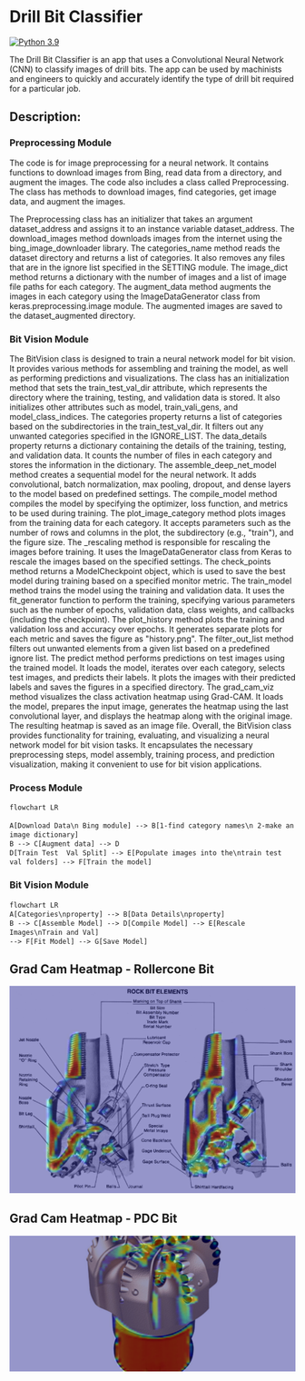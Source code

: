 # Drill Bit Classifier
[![Python 3.9](https://img.shields.io/badge/python-3.9-blue.svg)](https://www.python.org/downloads/release/python-360/)

The Drill Bit Classifier is an app that uses a Convolutional Neural Network (CNN) to 
classify images of drill bits. The app can be used by machinists and engineers to 
quickly and accurately identify the type of drill bit required for a particular job.

## Description:
### Preprocessing Module
The code is for image preprocessing for a neural network. 
It contains functions to download images from Bing, read data from a directory, 
and augment the images. The code also includes a class called Preprocessing. 
The class has methods to download images, find categories, get image data, and 
augment the images.

The Preprocessing class has an initializer that takes an argument dataset_address 
and assigns it to an instance variable dataset_address. The download_images method 
downloads images from the internet using the bing_image_downloader library. 
The categories_name method reads the dataset directory and returns a list of categories. 
It also removes any files that are in the ignore list specified in the SETTING module. 
The image_dict method returns a dictionary with the number of images and a list of image 
file paths for each category. The augment_data method augments the images in each 
category using the ImageDataGenerator class from keras.preprocessing.image module. 
The augmented images are saved to the dataset_augmented directory.

### Bit Vision Module
The BitVision class is designed to train a neural network model for bit vision. It provides various methods for assembling and training the model, as well as performing predictions and visualizations.
The class has an initialization method that sets the train_test_val_dir attribute, which represents the directory where the training, testing, and validation data is stored. It also initializes other attributes such as model, train_vali_gens, and model_class_indices.
The categories property returns a list of categories based on the subdirectories in the train_test_val_dir. It filters out any unwanted categories specified in the IGNORE_LIST.
The data_details property returns a dictionary containing the details of the training, testing, and validation data. It counts the number of files in each category and stores the information in the dictionary.
The assemble_deep_net_model method creates a sequential model for the neural network. It adds convolutional, batch normalization, max pooling, dropout, and dense layers to the model based on predefined settings.
The compile_model method compiles the model by specifying the optimizer, loss function, and metrics to be used during training.
The plot_image_category method plots images from the training data for each category. It accepts parameters such as the number of rows and columns in the plot, the subdirectory (e.g., "train"), and the figure size.
The _rescaling method is responsible for rescaling the images before training. It uses the ImageDataGenerator class from Keras to rescale the images based on the specified settings.
The check_points method returns a ModelCheckpoint object, which is used to save the best model during training based on a specified monitor metric.
The train_model method trains the model using the training and validation data. It uses the fit_generator function to perform the training, specifying various parameters such as the number of epochs, validation data, class weights, and callbacks (including the checkpoint).
The plot_history method plots the training and validation loss and accuracy over epochs. It generates separate plots for each metric and saves the figure as "history.png".
The filter_out_list method filters out unwanted elements from a given list based on a predefined ignore list.
The predict method performs predictions on test images using the trained model. It loads the model, iterates over each category, selects test images, and predicts their labels. It plots the images with their predicted labels and saves the figures in a specified directory.
The grad_cam_viz method visualizes the class activation heatmap using Grad-CAM. It loads the model, prepares the input image, generates the heatmap using the last convolutional layer, and displays the heatmap along with the original image. The resulting heatmap is saved as an image file.
Overall, the BitVision class provides functionality for training, evaluating, and visualizing a neural network model for bit vision tasks. It encapsulates the necessary preprocessing steps, model assembly, training process, and prediction visualization, making it convenient to use for bit vision applications.

### Process Module
```mermaid
flowchart LR

A[Download Data\n Bing module] --> B[1-find category names\n 2-make an image dictionary]
B --> C[Augment data] --> D
D[Train Test  Val Split] --> E[Populate images into the\ntrain test val folders] --> F[Train the model]
```


### Bit Vision Module
```mermaid
flowchart LR
A[Categories\nproperty] --> B[Data Details\nproperty]
B --> C[Assemble Model] --> D[Compile Model] --> E[Rescale Images\nTrain and Val] 
--> F[Fit Model] --> G[Save Model]
```


[//]: # (# CNN Model Prediction on Test Data)

[//]: # (![alt text]&#40;figures/prediction_pdc_bit.png "Logo Title Text 1"&#41;)

[//]: # (![alt text]&#40;figures/prediction_rollercone_bit.png "Logo Title Text 1"&#41;)


## Grad Cam Heatmap - Rollercone Bit
![alt text](figures/grad_cam_rc_1.png "Logo Title Text 1")

## Grad Cam Heatmap - PDC Bit
![alt text](figures/grad_cam_pdc_1.png "Logo Title Text 1")